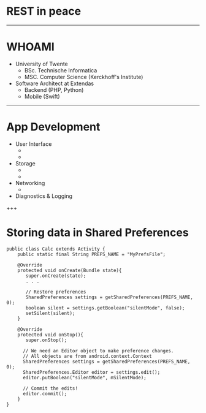 # REST in peace

---

# WHOAMI

<ul>
  <li>University of Twente
    <ul>
      <li>BSc. Technische Informatica</li>
      <li>MSC. Computer Science (Kerckhoff's Institute)</li>
    </ul>
  </li>
  <li>Software Architect at Extendas
    <ul>
    	<li>Backend (PHP, Python)</li>
  	<li>Mobile (Swift)</li>
    </ul>
  </li>
</ul>

---

# App Development

<ul>
  <li>
    User Interface
    <ul>
      <li></li>
      <li></li>
    </ul>
  </li>
  <li>
    Storage
    <ul>
    	<li></li>
  	    <li></li>
    </ul>
  </li>
  <li>
    Networking
    <ul>
        <li>
    </ul>
  </li>
  <li>
    Diagnostics &amp; Logging
  </li>
</ul>


+++

# Storing data in Shared Preferences

```
public class Calc extends Activity {
    public static final String PREFS_NAME = "MyPrefsFile";

    @Override
    protected void onCreate(Bundle state){
       super.onCreate(state);
       . . .

       // Restore preferences
       SharedPreferences settings = getSharedPreferences(PREFS_NAME, 0);
       boolean silent = settings.getBoolean("silentMode", false);
       setSilent(silent);
    }

    @Override
    protected void onStop(){
       super.onStop();

      // We need an Editor object to make preference changes.
      // All objects are from android.context.Context
      SharedPreferences settings = getSharedPreferences(PREFS_NAME, 0);
      SharedPreferences.Editor editor = settings.edit();
      editor.putBoolean("silentMode", mSilentMode);

      // Commit the edits!
      editor.commit();
    }
}

```

